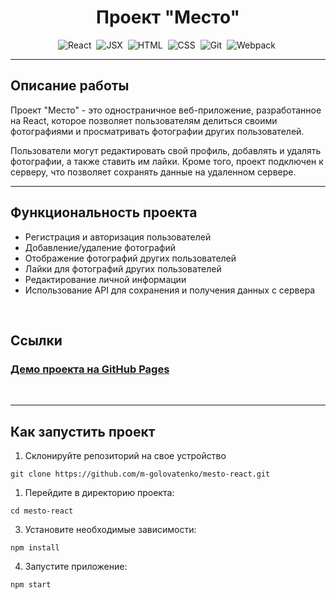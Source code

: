 <h1 align="center">Проект "Место"</h1>

<div align="center">
    <img src="https://img.shields.io/badge/react-%2320232a.svg?style=for-the-badge&logo=react&logoColor=%2361DAFB" title="React" alt="React"/>&nbsp;
    <img src="https://img.shields.io/badge/jsx-%2320232a.svg?style=for-the-badge&logo=jsx&logoColor=%2361DAFB" title="JSX" alt="JSX"/>&nbsp;
    <img src="https://img.shields.io/badge/html5-%23E34F26.svg?style=for-the-badge&logo=html5&logoColor=white" title="HTML5" alt="HTML"/>&nbsp;
  <img src="https://img.shields.io/badge/css3-6DA55F.svg?style=for-the-badge&logo=css3&logoColor=blue"  title="CSS3" alt="CSS" />&nbsp;
    <img src="https://img.shields.io/badge/git-%23F05033.svg?style=for-the-badge&logo=git&logoColor=white" title="Git" **alt="Git"/>&nbsp;
    <img src="https://img.shields.io/badge/webpack-%238DD6F9.svg?style=for-the-badge&logo=webpack&logoColor=black" title="Webpack" **alt="Webpack"/>&nbsp;
</div>

---

<h2> Описание работы</h2>
<p>Проект "Место" - это одностраничное веб-приложение, разработанное на React, которое позволяет пользователям делиться своими фотографиями и просматривать фотографии других пользователей.

Пользователи могут редактировать свой профиль, добавлять и удалять фотографии, а также ставить им лайки. Кроме того, проект подключен к серверу, что позволяет сохранять данные на удаленном сервере. </p>

---

<h2>Функциональность проекта</h2>
<ul>
<li>Регистрация и авторизация пользователей</li>
<li>Добавление/удаление фотографий</li>
<li>Отображение фотографий других пользователей</li>
<li>Лайки для фотографий других пользователей</li>
<li>Редактирование личной информации</li>
<li>Использование API для сохранения и получения данных с сервера</li>
</ul>&nbsp;

## Ссылки

### [Демо проекта на GitHub Pages](https://m-golovatenko.github.io/mesto-react/)

&nbsp;

---

## Как запустить проект

1. Склонируйте репозиторий на свое устройство

`git clone https://github.com/m-golovatenko/mesto-react.git`

1. Перейдите в директорию проекта:

`cd mesto-react`

3. Установите необходимые зависимости:

`npm install`

4. Запустите приложение:

`npm start`
